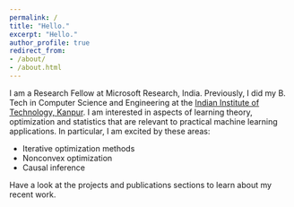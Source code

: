```yaml
---
permalink: /
title: "Hello."
excerpt: "Hello."
author_profile: true
redirect_from: 
- /about/
- /about.html
---
```


I am a Research Fellow at Microsoft Research, India. Previously, I did my B. Tech in Computer Science and Engineering at the [Indian Institute of Technology, Kanpur](http://www.iitk.ac.in/). I am interested in aspects of learning theory, optimization and statistics that are relevant to practical machine learning applications. In particular, I am excited by these areas: 

- Iterative optimization methods
- Nonconvex optimization
- Causal inference

Have a look at the projects and publications sections to learn about my recent work. 
